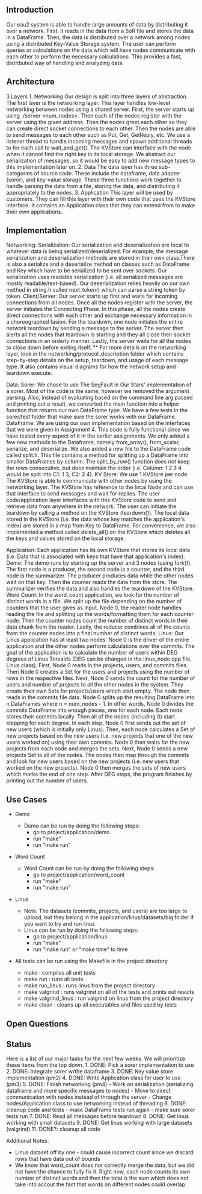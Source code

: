## Introduction ##

Our eau2 system is able to handle large amounts of data by distributing it over a network. First, it reads in the data from a SoR file and stores the data in a DataFrame. Then, the data is distributed over a network among nodes using a distributed Key-Value Storage system. The user can perform queries or calculations on the data which will have nodes communicate with each other to perform the necessary calculations. This provides a fast, distributed way of handling and analyzing data.


## Architecture ##

3 Layers
    1. Networking
        Our design is split into three layers of abstraction. The first layer is the networking layer. This layer handles low-level networking between nodes using a shared server. First, the server starts up using ./server <num_nodes>. Then each of the nodes register with the server using the given address. Then the nodes greet each other so they can create direct socket connections to each other. Then the nodes are able to send messages to each other such as Put, Get, GetReply, etc. We use a listener thread to handle incoming messages and spawn additional threads to for each call to wait_and_get(). The KVStore can interface with the node when it cannot find the right key in its local storage.  We abstract our serialization of messages, so it would be easy to add new message types to this implementation later on.
    2. Data
        The data layer has three sub-categories of source code. These include the dataframe, data adapter (sorer), and key-value storage. These three functions work together to handle parsing the data from a file, storing the data, and distributing it appropriately to the nodes.
    3. Application
       This layer will be used by customers. They can fill this layer with their own code that uses the KVStore interface. It contains an Application class that they can extend from to make their own applications.


## Implementation ##

Networking:
    Serialization:
        Our serialization and deserialization are local to whatever data is being serialized/deserialized. For example, the message serialization and deserialization methods are stored in their own class.There is also a serialize and a deserialize method on classes such as DataFrame and Key which have to be serialized to be sent over sockets. Our serialization uses readable serialization (i.e. all serialized messages are mostly readable/text-based). Our deserialization relies heavily on our own method in string.h called next_token() which can parse a string token by token.
    Client/Server:
        Our server starts up first and waits for incoming connections from all nodes. Once all the nodes register with the server, the server initiates the Connecting Phase. In this phase, all the nodes create direct connections with each other and exchange necessary information in a choreographed fasion. For the teardown, one node initiates the entire network teardown by sending a message to the server. The server then alerts all the nodes that teardown is starting and they all close their socket connections in an orderly manner. Lastly, the server waits for all the nodes to close down before exiting itself.
        ** For more details on the networking layer, look in the networking/protocol_description folder which contains step-by-step details on the setup, teardown, and usage of each message type. It also contains visual diagrams for how the network setup and teardown execute.

Data:
    Sorer:
        We chose to use The SegFault in Our Stars' implementation of a sorer. Most of the code is the same, however we removed the argument parsing. Also, instead of evaluating based on the command line arg passed and printing out a result, we converted the main function into a helper function that returns our own DataFrame type. We have a few tests in the sorer/test folder that make sure the sorer works with our DataFrame.
    DataFrame:
        We are using our own implementation based on the interfaces that we were given in Assignment 4. This code is fully functional since we have tested every aspect of it in the earlier assignments. We only added a few new methods to the Dataframe, namely from_array(), from_scalar, serialize, and deserialize. We also added a new file to the DataFrame code called split.h. This file contains a method for splitting up a DataFrame into smaller DataFrames by column. The split_by_row() function does not keep the rows consecutive, but does maintain the order (i.e. Column: 1 2 3 4 would be split into C1: 1 3, C2: 2 4).
    KV Store:
        We use 1 KVStore per node. The KVStore is able to communicate with other nodes by using the networking layer. The KVStore has reference to the local Node and can use that interface to send messages and wait for replies. The user code/application layer interfaces with this KVStore code to send and retrieve data from anywhere in the network. The user can initiate the teardown by calling a method on the KVStore (teardown()). The local data stored in the KVStore (i.e. the data whose key matches the application's index) are stored in a map from Key to DataFrame. For convenience, we also implemented a method called delete_all() on the KVStore which deletes all the keys and values stored on the local storage.

Application:
        Each application has its own KVStore that stores its local data (i.e. Data that is associated with keys that have that application's index).
    Demo:
        The demo runs by starting up the server and 3 nodes (using fork()). The first node is a producer, the second node is a counter, and the third node is the summarizer. The producer produces data while the other nodes wait on that key. Then the counter reads the data from the store. The summarizer verifies the data and also handles the teardown of the KVStore.
    Word Count:
        In the word_count application, we look for the number of distinct words in a file. We split up the file depending on the number of counters that the user gives as input. Node 0, the reader node handles reading the file and splitting up the words/formatting them for each counter node. Then the counter nodes count the number of distinct words in their data chunk from the reader. Lastly, the reducer combines all of the counts from the counter nodes into a final number of distinct words.
    Linus:
        Our Linus application has at least two nodes. Node 0 is the driver of the entire application and the other nodes perform calculations over the commits. The goal of the application is to calculate the number of users within DEG degrees of Linus Torvalds (DEG can be changed in the linus_node.cpp file, Linus class). First, Node 0 reads in the projects, users, and commits files. Then Node 0 creates a Set for the users and projects using the number of rows in the respective files. Next, Node 0 sends the count for the number of users and number of projects to all the other nodes in the system. They create their own Sets for projects/users which start empty. The node then reads in the commits file data. Node 0 splits up the resulting DataFrame into n DataFrames where n = num_nodes - 1. In other words, Node 0 divides the commits DataFrame into enough pieces, one for each node. Each node stores their commits locally. Then all of the nodes (including 0) start stepping for each degree. In each step, Node 0 first sends out the set of new users (which is initially only Linus). Then, each node calculates a Set of new projects based on the new users (i.e. new projects that one of the new users worked on) using their own commits. Node 0 then waits for the new projects from each node and merges the sets. Next, Node 0 sends a new projects Set to all of the nodes. The nodes then map through the commits and look for new users based on the new projects (i.e. new users that worked on the new projects). Node 0 then merges the sets of new users which marks the end of one step. After DEG steps, the program finishes by printing out the number of users.


## Use Cases ##
* Demo
    * Demo can be run by doing the following steps:
        * go to project/application/demo
        * run "make"
        * run "make run"
* Word Count
    * Word Count can be run by doing the following steps:
        * go to project/application/word_count
        * run "make"
        * run "make run"
* Linus
    * Note: The datasets (commits, projects, and users) are too large to upload, but they belong in the application/linus/datasets/big folder if you want to try and run linus
    * Linus can be run by doing the following steps:
        * go to project/application/linus
        * run "make"
        * run "make run" or "make time" to time

* All tests can be run using the Makefile in the project directory 
    * make : compiles all unit tests
    * make run : runs all tests
    * make run\_linus : runs linus from the project directory
    * make valgrind : runs valgrind on all of the tests and prints out results
    * make valgrind\_linus : run valgrind on linus from the project directory
    * make clean : cleans up all executables and files used by tests


## Open Questions ## 


## Status ##
Here is a list of our major tasks for the next few weeks. We will prioritize these items from the top down. 
    1. DONE: Pick a sorer implementation to use
    2. DONE: Integrate sorer w/the dataframe
    3. DONE: Key value store implementation (pm2)
    4. DONE: Write Application class for user to use (pm3)
    5. DONE: Finish networking (pm4)
        - Work on serialization (serializing dataframe and more specific messages to nodes)
        - Move to direct communication with nodes instead of through the server
        - Change nodes/Application class to use networking instead of threading
    6. DONE: cleanup code and tests
        - make DataFrame tests run again
        - make sure sorer tests run
    7. DONE: Read all messages before teardown
    8. DONE: Get linus working with small datasets
    9. DONE: Get linus working with large datasets (valgrind)
    11. DONE?: cleanup all code


Additional Notes:
 - Linus dataset off by one - could cause incorrect count since we discard rows that have data out of bounds
 - We know that word\_count does not correctly merge the data, but we did not have the chance to fully fix it. Right now, each node counts its own number of distinct words and then the total is the sum which does not take into accout the fact that words on different nodes could overlap.
